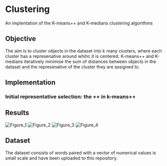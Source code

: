 # Clustering
An implentation of the K-means++ and K-medians clustering algorithms

## Objective
The aim  is to cluster objects in the dataset into k many clusters, where each cluster has a represenative around whihc it is centered. K-means++ and K-medians iteratively minimise the sum of distances between objects in the dataset and the represenative of the cluster they are assigned to.



## Implementation
### Initial representative selection: the ++ in k-means++

## Results
![Figure_1](https://user-images.githubusercontent.com/34168073/185670576-447d2d72-5d43-4ad2-8344-e6107497c918.png)
![Figure_2](https://user-images.githubusercontent.com/34168073/185670521-c06014f9-803c-4cf3-a17d-56162624fcb2.png)
![Figure_3](https://user-images.githubusercontent.com/34168073/185670547-e9c75350-be49-4691-91b1-0c488bcaf663.png)
![Figure_4](https://user-images.githubusercontent.com/34168073/185670564-47e9249d-b12f-4dfb-9b8b-9d25a07d5c4a.png)

## Dataset
The dataset consists of words paired with a vector of numerical values is small scale and have been uploaded to this repository.
